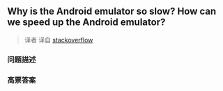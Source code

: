 ## Why is the Android emulator so slow? How can we speed up the Android emulator?

> 译者 译自 [stackoverflow](http://stackoverflow.com/questions/1554099/why-is-the-android-emulator-so-slow-how-can-we-speed-up-the-android-emulator) 

### 问题描述 

### 高票答案 


